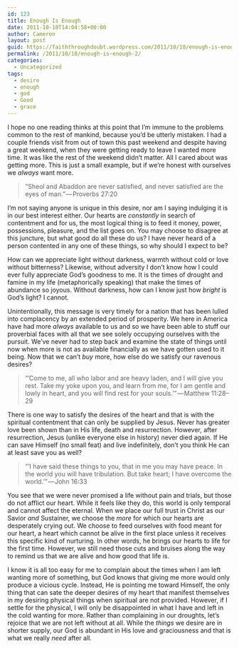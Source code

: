 ```yaml
---
id: 123
title: Enough Is Enough
date: 2011-10-10T14:04:58+00:00
author: Cameron
layout: post
guid: https://faiththroughdoubt.wordpress.com/2011/10/10/enough-is-enough/
permalink: /2011/10/10/enough-is-enough-2/
categories:
  - Uncategorized
tags:
  - desire
  - enough
  - god
  - Good
  - grace
---
```

I hope no one reading thinks at this point that I’m immune to the problems common to the rest of mankind, because you’d be utterly mistaken. I had a couple friends visit from out of town this past weekend and despite having a great weekend, when they were getting ready to leave I wanted more time. It was like the rest of the weekend didn’t matter. All I cared about was getting more. This is just a small example, but if we’re honest with ourselves we _always_ want more.

> “Sheol and Abaddon are never satisfied, and never satisfied are the eyes of man.” — Proverbs 27:20

I’m not saying anyone is unique in this desire, nor am I saying indulging it is in our best interest either. Our hearts are _constantly_ in search of contentment and for us, the most logical thing is to feed it money, power, possessions, pleasure, and the list goes on. You may choose to disagree at this juncture, but what good do all these do us? I have never heard of a person contented in any one of these things, so why should I expect to be?

How can we appreciate light without darkness, warmth without cold or love without bitterness? Likewise, without adversity I don’t know how I could ever fully appreciate God’s goodness to me. It is the times of drought and famine in my life (metaphorically speaking) that make the times of abundance so joyous. Without darkness, how can I know just how _bright_ is God’s light? I cannot.

Unintentionally, this message is very timely for a nation that has been lulled into complacency by an extended period of prosperity. We here in America have had more _always_ available to us and so we have been able to stuff our proverbial faces with all that we see solely occupying ourselves with the pursuit. We’ve never had to step back and examine the state of things until now when more is not as available financially as we have gotten used to it being. Now that we can’t _buy_ more, how else do we satisfy our ravenous desires?

> “’Come to me, all who labor and are heavy laden, and I will give you rest. Take my yoke upon you, and learn from me, for I am gentle and lowly in heart, and you will find rest for your souls.’” — Matthew 11:28–29

There is one way to satisfy the desires of the heart and that is with the spiritual contentment that can only be supplied by Jesus. Never has greater love been shown than in His life, death and resurrection. However, after resurrection, Jesus (unlike everyone else in history) never died again. If He can save Himself (no small feat) and live indefinitely, don’t you think He can at least save you as well?

> “‘I have said these things to you, that in me you may have peace. In the world you will have tribulation. But take heart; I have overcome the world.’” — John 16:33

You see that we were never promised a life without pain and trials, but those do not afflict our heart. While it feels like they do, this world is only temporal and cannot affect the eternal. When we place our full trust in Christ as our Savior _and_ Sustainer, we choose the _more_ for which our hearts are desperately crying out. We choose to feed ourselves with food meant for our heart, a heart which cannot be alive in the first place unless it receives this specific kind of nurturing. In other words, he brings our hearts to life for the first time. However, we still need those cuts and bruises along the way to remind us that we are alive and how good that life is.

I know it is all too easy for me to complain about the times when I am left wanting more of something, but God knows that giving me more would only produce a vicious cycle. Instead, He is pointing me toward Himself, the only thing that can sate the deeper desires of my heart that manifest themselves in my desiring physical things when spiritual are not provided. However, if I settle for the physical, I will only be disappointed in what I have and left in the cold wanting for more. Rather than complaining in our droughts, let’s rejoice that we are not left without at all. While the _things_ we desire are in shorter supply, our God is abundant in His love and graciousness and that is what we really _need_ after all.